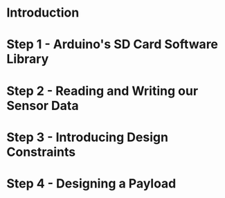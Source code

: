 # Introduction 

# Step 1 - Arduino's SD Card Software Library

# Step 2 - Reading and Writing our Sensor Data

# Step 3 - Introducing Design Constraints 

# Step 4 - Designing a Payload

